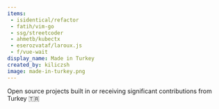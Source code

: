 ```yaml
---
items:
 - isidentical/refactor
 - fatih/vim-go
 - ssg/streetcoder
 - ahmetb/kubectx
 - eserozvataf/laroux.js
 - f/vue-wait
display_name: Made in Turkey
created_by: kiliczsh
image: made-in-turkey.png
---
```

Open source projects built in or receiving significant contributions from Turkey :tr:
